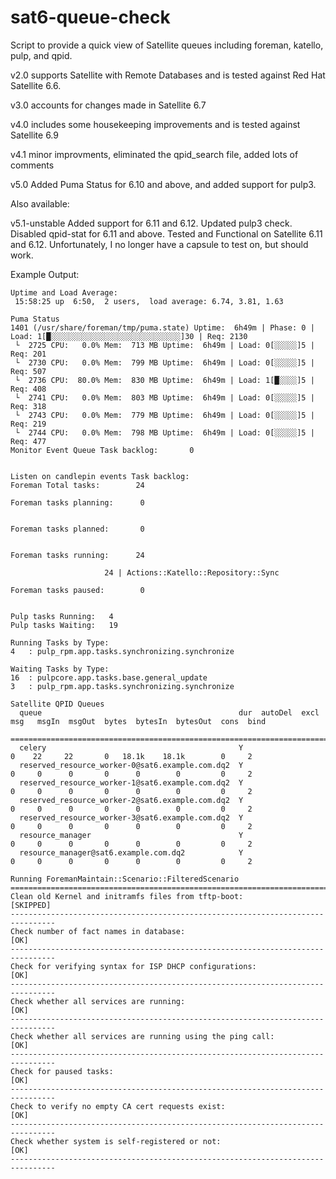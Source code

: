 # sat6-queue-check
Script to provide a quick view of Satellite queues including foreman, katello, pulp, and qpid.  

v2.0 supports Satellite with Remote Databases and is tested against Red Hat Satellite 6.6.  

v3.0 accounts for changes made in Satellite 6.7

v4.0 includes some housekeeping improvements and is tested against Satellite 6.9

v4.1 minor improvments, eliminated the qpid_search file, added lots of comments

v5.0 Added Puma Status for 6.10 and above, and added support for pulp3.

Also available:

  v5.1-unstable Added support for 6.11 and 6.12.  Updated pulp3 check.  Disabled qpid-stat for 6.11 and above.
    Tested and Functional on Satellite 6.11 and 6.12.  Unfortunately, I no longer have a capsule to test on, but should work.

Example Output:

```
Uptime and Load Average:
 15:58:25 up  6:50,  2 users,  load average: 6.74, 3.81, 1.63

Puma Status
1401 (/usr/share/foreman/tmp/puma.state) Uptime:  6h49m | Phase: 0 | Load: 1[█░░░░░░░░░░░░░░░░░░░░░░░░░░░░░]30 | Req: 2130
 └  2725 CPU:   0.0% Mem:  713 MB Uptime:  6h49m | Load: 0[░░░░░]5 | Req: 201
 └  2730 CPU:   0.0% Mem:  799 MB Uptime:  6h49m | Load: 0[░░░░░]5 | Req: 507
 └  2736 CPU:  80.0% Mem:  830 MB Uptime:  6h49m | Load: 1[█░░░░]5 | Req: 408
 └  2741 CPU:   0.0% Mem:  803 MB Uptime:  6h49m | Load: 0[░░░░░]5 | Req: 318
 └  2743 CPU:   0.0% Mem:  779 MB Uptime:  6h49m | Load: 0[░░░░░]5 | Req: 219
 └  2744 CPU:   0.0% Mem:  798 MB Uptime:  6h49m | Load: 0[░░░░░]5 | Req: 477
Monitor Event Queue Task backlog:       0


Listen on candlepin events Task backlog:  
Foreman Total tasks:	    24

Foreman tasks planning:	     0


Foreman tasks planned:	     0


Foreman tasks running:	    24

                     24 | Actions::Katello::Repository::Sync

Foreman tasks paused:	     0


Pulp tasks Running:   4
Pulp tasks Waiting:   19

Running Tasks by Type:
4	: pulp_rpm.app.tasks.synchronizing.synchronize

Waiting Tasks by Type:
16	: pulpcore.app.tasks.base.general_update
3	: pulp_rpm.app.tasks.synchronizing.synchronize

Satellite QPID Queues
  queue                                            dur  autoDel  excl  msg   msgIn  msgOut  bytes  bytesIn  bytesOut  cons  bind
  ================================================================================================================================
  celery                                           Y                      0    22     22       0   18.1k    18.1k        0     2
  reserved_resource_worker-0@sat6.example.com.dq2  Y                      0     0      0       0      0        0         0     2
  reserved_resource_worker-1@sat6.example.com.dq2  Y                      0     0      0       0      0        0         0     2
  reserved_resource_worker-2@sat6.example.com.dq2  Y                      0     0      0       0      0        0         0     2
  reserved_resource_worker-3@sat6.example.com.dq2  Y                      0     0      0       0      0        0         0     2
  resource_manager                                 Y                      0     0      0       0      0        0         0     2
  resource_manager@sat6.example.com.dq2            Y                      0     0      0       0      0        0         0     2

Running ForemanMaintain::Scenario::FilteredScenario
================================================================================
Clean old Kernel and initramfs files from tftp-boot:                  [SKIPPED]
--------------------------------------------------------------------------------
Check number of fact names in database:                               [OK]
--------------------------------------------------------------------------------
Check for verifying syntax for ISP DHCP configurations:               [OK]
--------------------------------------------------------------------------------
Check whether all services are running:                               [OK]
--------------------------------------------------------------------------------
Check whether all services are running using the ping call:           [OK]
--------------------------------------------------------------------------------
Check for paused tasks:                                               [OK]
--------------------------------------------------------------------------------
Check to verify no empty CA cert requests exist:                      [OK]
--------------------------------------------------------------------------------
Check whether system is self-registered or not:                       [OK]
--------------------------------------------------------------------------------
```
